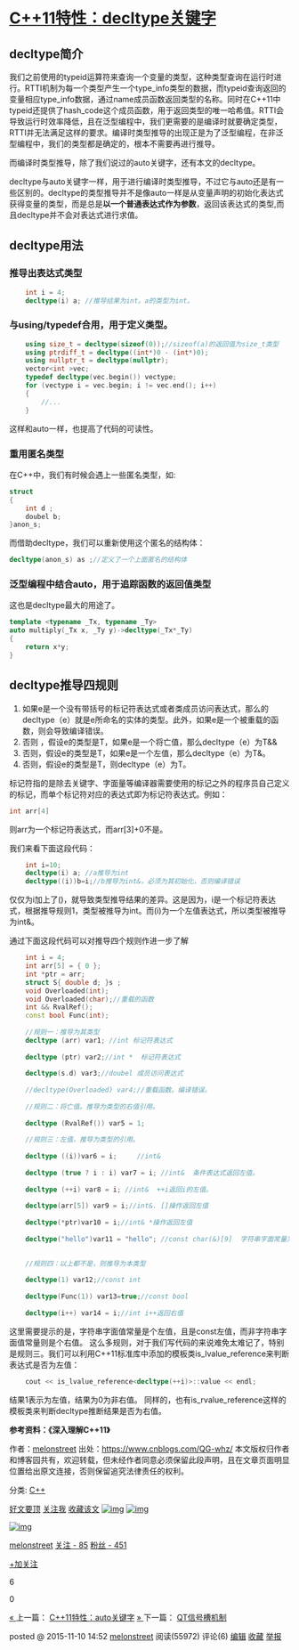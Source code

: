# [C++11特性：decltype关键字](https://www.cnblogs.com/QG-whz/p/4952980.html)

## decltype简介

我们之前使用的typeid运算符来查询一个变量的类型，这种类型查询在运行时进行。RTTI机制为每一个类型产生一个type_info类型的数据，而typeid查询返回的变量相应type_info数据，通过name成员函数返回类型的名称。同时在C++11中typeid还提供了hash_code这个成员函数，用于返回类型的唯一哈希值。RTTI会导致运行时效率降低，且在泛型编程中，我们更需要的是编译时就要确定类型，RTTI并无法满足这样的要求。编译时类型推导的出现正是为了泛型编程，在非泛型编程中，我们的类型都是确定的，根本不需要再进行推导。

而编译时类型推导，除了我们说过的auto关键字，还有本文的decltype。

decltype与auto关键字一样，用于进行编译时类型推导，不过它与auto还是有一些区别的。decltype的类型推导并不是像auto一样是从变量声明的初始化表达式获得变量的类型，而是总是**以一个普通表达式作为参数**，返回该表达式的类型,而且decltype并不会对表达式进行求值。

## decltype用法

### 推导出表达式类型

```cpp
    int i = 4;
    decltype(i) a; //推导结果为int。a的类型为int。
```

### 与using/typedef合用，用于定义类型。

```cpp
    using size_t = decltype(sizeof(0));//sizeof(a)的返回值为size_t类型
    using ptrdiff_t = decltype((int*)0 - (int*)0);
    using nullptr_t = decltype(nullptr);
    vector<int >vec;
    typedef decltype(vec.begin()) vectype;
    for (vectype i = vec.begin; i != vec.end(); i++)
    {
        //...
    }
```

这样和auto一样，也提高了代码的可读性。

### 重用匿名类型

在C++中，我们有时候会遇上一些匿名类型，如:

```cpp
struct 
{
    int d ;
    doubel b;
}anon_s;
```

而借助decltype，我们可以重新使用这个匿名的结构体：

```cpp
decltype(anon_s) as ;//定义了一个上面匿名的结构体
```

### 泛型编程中结合auto，用于追踪函数的返回值类型

这也是decltype最大的用途了。

```cpp
template <typename _Tx, typename _Ty>
auto multiply(_Tx x, _Ty y)->decltype(_Tx*_Ty)
{
    return x*y;
}
```

## decltype推导四规则

1. 如果e是一个没有带括号的标记符表达式或者类成员访问表达式，那么的decltype（e）就是e所命名的实体的类型。此外，如果e是一个被重载的函数，则会导致编译错误。
2. 否则 ，假设e的类型是T，如果e是一个将亡值，那么decltype（e）为T&&
3. 否则，假设e的类型是T，如果e是一个左值，那么decltype（e）为T&。
4. 否则，假设e的类型是T，则decltype（e）为T。

标记符指的是除去关键字、字面量等编译器需要使用的标记之外的程序员自己定义的标记，而单个标记符对应的表达式即为标记符表达式。例如：

```cpp
int arr[4]
```

则arr为一个标记符表达式，而arr[3]+0不是。

我们来看下面这段代码：

```cpp
    int i=10;
    decltype(i) a; //a推导为int
    decltype((i))b=i;//b推导为int&，必须为其初始化，否则编译错误
```

仅仅为i加上了()，就导致类型推导结果的差异。这是因为，i是一个标记符表达式，根据推导规则1，类型被推导为int。而(i)为一个左值表达式，所以类型被推导为int&。

通过下面这段代码可以对推导四个规则作进一步了解

```cpp
    int i = 4;
    int arr[5] = { 0 };
    int *ptr = arr;
    struct S{ double d; }s ;
    void Overloaded(int);
    void Overloaded(char);//重载的函数
    int && RvalRef();
    const bool Func(int);
 
    //规则一：推导为其类型
    decltype (arr) var1; //int 标记符表达式
 
    decltype (ptr) var2;//int *  标记符表达式
 
    decltype(s.d) var3;//doubel 成员访问表达式
 
    //decltype(Overloaded) var4;//重载函数。编译错误。
 
    //规则二：将亡值。推导为类型的右值引用。
 
    decltype (RvalRef()) var5 = 1;
 
    //规则三：左值，推导为类型的引用。
 
    decltype ((i))var6 = i;     //int&
 
    decltype (true ? i : i) var7 = i; //int&  条件表达式返回左值。
 
    decltype (++i) var8 = i; //int&  ++i返回i的左值。
 
    decltype(arr[5]) var9 = i;//int&. []操作返回左值
 
    decltype(*ptr)var10 = i;//int& *操作返回左值
 
    decltype("hello")var11 = "hello"; //const char(&)[9]  字符串字面常量为左值，且为const左值。

 
    //规则四：以上都不是，则推导为本类型
 
    decltype(1) var12;//const int
 
    decltype(Func(1)) var13=true;//const bool
 
    decltype(i++) var14 = i;//int i++返回右值
```

这里需要提示的是，字符串字面值常量是个左值，且是const左值，而非字符串字面值常量则是个右值。
这么多规则，对于我们写代码的来说难免太难记了，特别是规则三。我们可以利用C++11标准库中添加的模板类is_lvalue_reference来判断表达式是否为左值：

```cpp
    cout << is_lvalue_reference<decltype(++i)>::value << endl;
```

结果1表示为左值，结果为0为非右值。
同样的，也有is_rvalue_reference这样的模板类来判断decltype推断结果是否为右值。

**参考资料：《深入理解C++11》**


作者：[melonstreet](https://www.cnblogs.com/QG-whz/)
出处：https://www.cnblogs.com/QG-whz/
本文版权归作者和博客园共有，欢迎转载，但未经作者同意必须保留此段声明，且在文章页面明显位置给出原文连接，否则保留追究法律责任的权利。

分类: [C++](https://www.cnblogs.com/QG-whz/category/685776.html)

[好文要顶](javascript:void(0);) [关注我](javascript:void(0);) [收藏该文](javascript:void(0);) [![img](https://common.cnblogs.com/images/icon_weibo_24.png)](javascript:void(0);) [![img](https://common.cnblogs.com/images/wechat.png)](javascript:void(0);)

[![img](https://pic.cnblogs.com/face/610439/20210822203726.png)](https://home.cnblogs.com/u/QG-whz/)

[melonstreet](https://home.cnblogs.com/u/QG-whz/)
[关注 - 85](https://home.cnblogs.com/u/QG-whz/followees/)
[粉丝 - 451](https://home.cnblogs.com/u/QG-whz/followers/)

[+加关注](javascript:void(0);)

6

0

[« ](https://www.cnblogs.com/QG-whz/p/4951177.html)上一篇： [C++11特性：auto关键字](https://www.cnblogs.com/QG-whz/p/4951177.html)
[» ](https://www.cnblogs.com/QG-whz/p/4995938.html)下一篇： [QT信号槽机制](https://www.cnblogs.com/QG-whz/p/4995938.html)

posted @ 2015-11-10 14:52 [melonstreet](https://www.cnblogs.com/QG-whz/) 阅读(55972) 评论(6) [编辑](https://i.cnblogs.com/EditPosts.aspx?postid=4952980) [收藏](javascript:void(0)) [举报](javascript:void(0))
